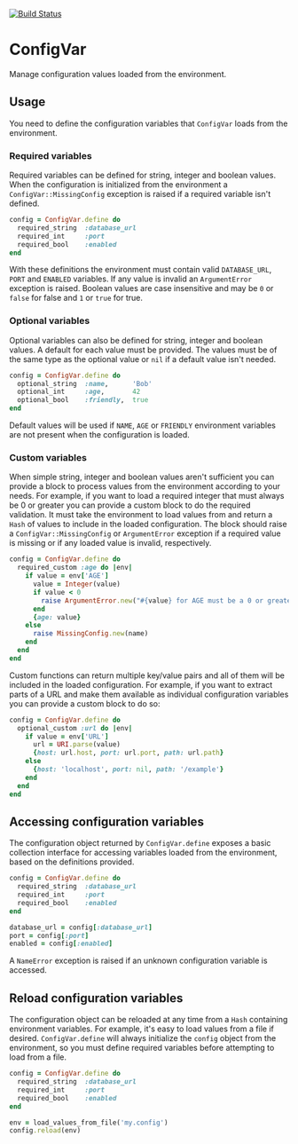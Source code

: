 [![Build Status](https://magnum.travis-ci.com/heroku/configvar.svg?token=uNxDxTYyzRaxPpJGQ5yq)](https://magnum.travis-ci.com/heroku/configvar)

# ConfigVar

Manage configuration values loaded from the environment.

## Usage

You need to define the configuration variables that `ConfigVar` loads from the
environment.

### Required variables

Required variables can be defined for string, integer and boolean values.
When the configuration is initialized from the environment a
`ConfigVar::MissingConfig` exception is raised if a required variable isn't
defined.

```ruby
config = ConfigVar.define do
  required_string  :database_url
  required_int     :port
  required_bool    :enabled
end
```

With these definitions the environment must contain valid `DATABASE_URL`,
`PORT` and `ENABLED` variables.  If any value is invalid an `ArgumentError`
exception is raised.  Boolean values are case insensitive and may be `0` or
`false` for false and `1` or `true` for true.

### Optional variables

Optional variables can also be defined for string, integer and boolean values.
A default for each value must be provided.  The values must be of the same
type as the optional value or `nil` if a default value isn't needed.

```ruby
config = ConfigVar.define do
  optional_string  :name,      'Bob'
  optional_int     :age,       42
  optional_bool    :friendly,  true
end
```

Default values will be used if `NAME`, `AGE` or `FRIENDLY` environment
variables are not present when the configuration is loaded.

### Custom variables

When simple string, integer and boolean values aren't sufficient you can
provide a block to process values from the environment according to your
needs.  For example, if you want to load a required integer that must always
be 0 or greater you can provide a custom block to do the required validation.
It must take the environment to load values from and return a `Hash` of values
to include in the loaded configuration.  The block should raise a
`ConfigVar::MissingConfig` or `ArgumentError` exception if a required value is
missing or if any loaded value is invalid, respectively.

```ruby
config = ConfigVar.define do
  required_custom :age do |env|
    if value = env['AGE']
      value = Integer(value)
      if value < 0
        raise ArgumentError.new("#{value} for AGE must be a 0 or greater")
      end
      {age: value}
    else
      raise MissingConfig.new(name)
    end
  end
end
```

Custom functions can return multiple key/value pairs and all of them will be
included in the loaded configuration.  For example, if you want to extract
parts of a URL and make them available as individual configuration variables
you can provide a custom block to do so:

```ruby
config = ConfigVar.define do
  optional_custom :url do |env|
    if value = env['URL']
      url = URI.parse(value)
      {host: url.host, port: url.port, path: url.path}
    else
      {host: 'localhost', port: nil, path: '/example'}
    end
  end
end
```

## Accessing configuration variables

The configuration object returned by `ConfigVar.define` exposes a basic
collection interface for accessing variables loaded from the environment,
based on the definitions provided.

```ruby
config = ConfigVar.define do
  required_string  :database_url
  required_int     :port
  required_bool    :enabled
end

database_url = config[:database_url]
port = config[:port]
enabled = config[:enabled]
```

A `NameError` exception is raised if an unknown configuration variable is
accessed.

## Reload configuration variables

The configuration object can be reloaded at any time from a `Hash` containing
environment variables.  For example, it's easy to load values from a file if
desired.  `ConfigVar.define` will always initialize the `config` object from
the environment, so you must define required variables before attempting to
load from a file.

```ruby
config = ConfigVar.define do
  required_string  :database_url
  required_int     :port
  required_bool    :enabled
end

env = load_values_from_file('my.config')
config.reload(env)
```
